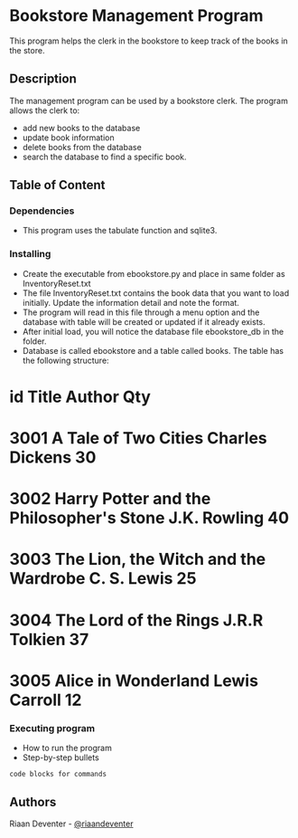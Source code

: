 # Bookstore Management Program

This program helps the clerk in the bookstore to keep track of the books in the store.

## Description

The management program can be used by a bookstore clerk. The program allows the clerk to:
* add new books to the database
* update book information
* delete books from the database
* search the database to find a specific book.

## Table of Content

### Dependencies

* This program uses the tabulate function and sqlite3.

### Installing

* Create the executable from ebookstore.py and place in same folder as InventoryReset.txt
* The file InventoryReset.txt contains the book data that you want to load initially. Update the information detail and note the format.
* The program will read in this file through a menu option and the database with table will be created or updated if it already exists.
* After initial load, you will notice the database file ebookstore_db in the folder.
* Database is called ebookstore and a table called books. The table has the following structure:
#   id      Title                                       Author              Qty
#   3001    A Tale of Two Cities                        Charles Dickens     30
#   3002    Harry Potter and the Philosopher's Stone    J.K. Rowling        40
#   3003    The Lion, the Witch and the Wardrobe        C. S. Lewis         25
#   3004    The Lord of the Rings                       J.R.R Tolkien       37
#   3005    Alice in Wonderland                         Lewis Carroll       12

### Executing program

* How to run the program
* Step-by-step bullets
```
code blocks for commands
```

## Authors

Riaan Deventer  - [@riaandeventer](https://twitter.com/riaandeventer)
